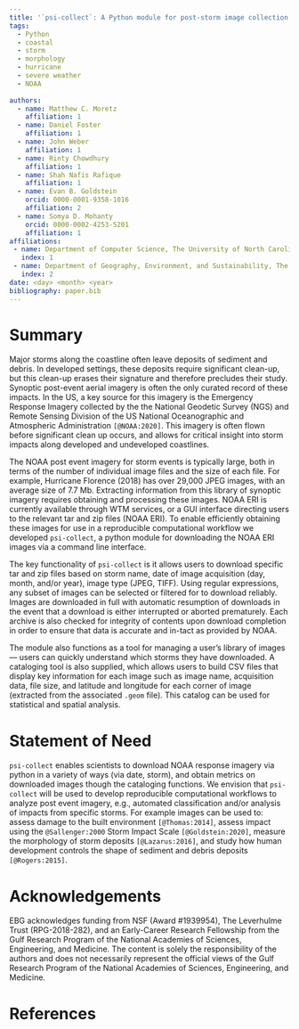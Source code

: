 ```yaml
---
title: '`psi-collect`: A Python module for post-storm image collection and cataloging'
tags:
  - Python
  - coastal
  - storm 
  - morphology
  - hurricane
  - severe weather
  - NOAA
  
authors:
  - name: Matthew C. Moretz
    affiliation: 1
  - name: Daniel Foster
    affiliation: 1
  - name: John Weber
    affiliation: 1
  - name: Rinty Chowdhury
    affiliation: 1
  - name: Shah Nafis Rafique
    affiliation: 1
  - name: Evan B. Goldstein
    orcid: 0000-0001-9358-1016
    affiliation: 2
  - name: Somya D. Mohanty
    orcid: 0000-0002-4253-5201
    affiliation: 1
affiliations:
 - name: Department of Computer Science, The University of North Carolina at Greensboro
   index: 1
 - name: Department of Geography, Environment, and Sustainability, The University of North Carolina at Greensboro
   index: 2
date: <day> <month> <year>
bibliography: paper.bib
---
```


# Summary
 
Major storms along the coastline often leave deposits of sediment and debris. In developed settings, these deposits
require significant clean-up, but this clean-up erases their signature and therefore precludes their study. Synoptic
post-event aerial imagery is often the only curated record of these impacts. In the US, a key source for this imagery is
the Emergency Response Imagery collected by the the National Geodetic Survey (NGS) and Remote Sensing Division of the US
National Oceanographic and Atmospheric Administration `[@NOAA:2020]`. This imagery is often flown before significant
clean up occurs, and allows for critical insight into storm impacts along developed and undeveloped coastlines. 

The NOAA post event imagery for storm events is typically large, both in terms of the number of individual image files
and the size of each file. For example, Hurricane Florence (2018) has over 29,000 JPEG images, with an average size of
7.7 Mb. Extracting information from this library of synoptic imagery requires obtaining and processing these images.
NOAA ERI is currently available through WTM services, or a GUI interface directing users to the relevant tar and zip
files (NOAA ERI). To enable efficiently obtaining these images for use in a reproducible computational workflow we
developed `psi-collect`, a python module for downloading the NOAA ERI images via a command line interface. 

The key functionality of `psi-collect` is it allows users to download specific tar and zip files based on storm name,
date of image acquisition (day, month, and/or year), image type (JPEG, TIFF). Using regular expressions, any subset of
images can be selected or filtered for to download reliably. Images are downloaded in full with automatic resumption of
downloads in the event that a download is either interrupted or aborted prematurely. Each archive is also checked for
integrity of contents upon download completion in order to ensure that data is accurate and in-tact as provided by NOAA.

The module also functions as a tool for managing a user’s library of images — users can quickly understand which storms
they have downloaded. A cataloging tool is also supplied, which allows users to build CSV files that display key
information for each image such as image name, acquisition data, file size, and latitude and longitude for each corner
of image (extracted from the associated `.geom` file). This catalog can be used for statistical and spatial analysis. 
  
# Statement of Need

`psi-collect` enables scientists to download NOAA response imagery via python in a variety of ways (via date, storm),
and obtain metrics on downloaded images though the cataloging functions. We envision that `psi-collect` will be used to
develop reproducible computational workflows to analyze post event imagery, e.g., automated classification and/or
analysis of impacts from specific storms. For example images can be used to: assess damage to the built environment
`[@Thomas:2014]`, assess impact using the `@Sallenger:2000` Storm Impact Scale `[@Goldstein:2020]`, measure the
morphology of storm deposits `[@Lazarus:2016]`, and study how human development controls the shape of sediment and
debris deposits `[@Rogers:2015]`.

# Acknowledgements

EBG acknowledges funding from NSF (Award #1939954), The Leverhulme Trust (RPG-2018-282), and an Early-Career Research
Fellowship from the Gulf Research Program of the National Academies of Sciences, Engineering, and Medicine. The content
is solely the responsibility of the authors and does not necessarily represent the official views of the Gulf Research
Program of the National Academies of Sciences, Engineering, and Medicine.


# References

